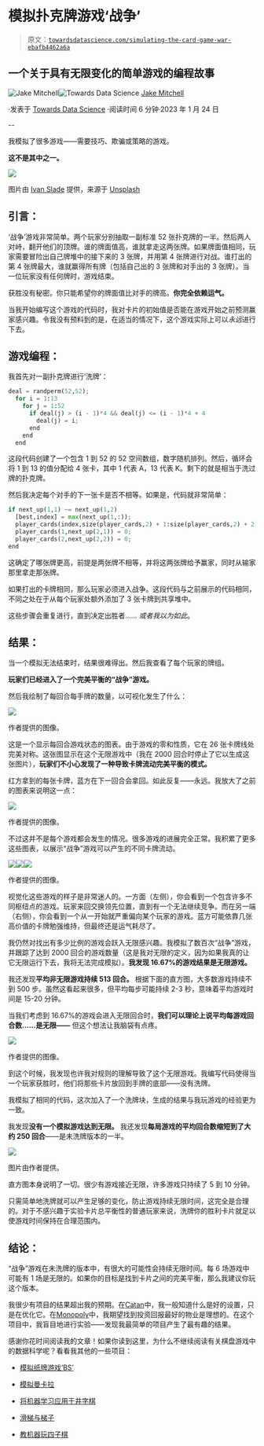 # 模拟扑克牌游戏‘战争’

> 原文：[`towardsdatascience.com/simulating-the-card-game-war-ebafb4462a6a`](https://towardsdatascience.com/simulating-the-card-game-war-ebafb4462a6a)

## 一个关于具有无限变化的简单游戏的编程故事

[](https://medium.com/@Jake_Mitchell?source=post_page-----ebafb4462a6a--------------------------------)![Jake Mitchell](https://medium.com/@Jake_Mitchell?source=post_page-----ebafb4462a6a--------------------------------)[](https://towardsdatascience.com/?source=post_page-----ebafb4462a6a--------------------------------)![Towards Data Science](https://towardsdatascience.com/?source=post_page-----ebafb4462a6a--------------------------------) [Jake Mitchell](https://medium.com/@Jake_Mitchell?source=post_page-----ebafb4462a6a--------------------------------)

·发表于 [Towards Data Science](https://towardsdatascience.com/?source=post_page-----ebafb4462a6a--------------------------------) ·阅读时间 6 分钟·2023 年 1 月 24 日

--

我模拟了很多游戏——需要技巧、欺骗或策略的游戏。

**这不是其中之一。**

![](img/d27d824ad8b753bec0bbb0a08df402b8.png)

图片由 [Ivan Slade](https://unsplash.com/@flowinteractive?utm_source=medium&utm_medium=referral) 提供，来源于 [Unsplash](https://unsplash.com/?utm_source=medium&utm_medium=referral)

## 引言：

‘战争’游戏非常简单。两个玩家分别抽取一副标准 52 张扑克牌的一半。然后两人对峙，翻开他们的顶牌。谁的牌面值高，谁就拿走这两张牌。如果牌面值相同，玩家需要冒险出自己牌堆中的接下来的 3 张牌，并用第 4 张牌进行对战。谁打出的第 4 张牌最大，谁就赢得所有牌（包括自己出的 3 张牌和对手出的 3 张牌）。当一位玩家没有任何牌时，游戏结束。

获胜没有秘密。你只能希望你的牌面值比对手的牌高。**你完全依赖运气。**

当我开始编写这个游戏的代码时，我对卡片的初始值是否能在游戏开始之前预测赢家感兴趣。令我没有预料到的是，在适当的情况下，这个游戏实际上可以*永远*进行下去。

## **游戏编程：**

我首先对一副扑克牌进行‘洗牌’：

```py
deal = randperm(52,52);
  for i = 1:13
    for j = 1:52
      if deal(j) > (i - 1)*4 && deal(j) <= (i - 1)*4 + 4
        deal(j) = i;
      end
    end
  end
```

这段代码创建了一个包含 1 到 52 的 52 空间数组，数字随机排列。然后，循环会将 1 到 13 的值分配给 4 张卡，其中 1 代表 A，13 代表 K。剩下的就是相当于洗过牌的扑克牌。

然后我决定每个对手的下一张卡是否不相等。如果是，代码就非常简单：

```py
if next_up(1,1) ~= next_up(1,2)
  [best,index] = max(next_up(1,:));
  player_cards(index,size(player_cards,2) + 1:size(player_cards,2) + 2) = next_up(1,:);
  player_cards(1,next_up(2,1)) = 0;
  player_cards(2,next_up(2,2)) = 0;
end
```

这确定了哪张牌更高，前提是两张牌不相等，并将这两张牌给予赢家，同时从输家那里拿走那张牌。

如果打出的卡牌相同，那么玩家必须进入战争。这段代码与之前展示的代码相同，不同之处在于从每个玩家处额外添加了 3 张卡牌到共享堆中。

这些步骤会重复进行，直到决定出胜者…… *或者我以为如此*。

## 结果：

当一个模拟无法结束时，结果很难得出。然后我查看了每个玩家的牌组。

**玩家们已经进入了一个完美平衡的“战争”游戏。**

然后我绘制了每回合每手牌的数量，以可视化发生了什么：

![](img/cf1caa20b39253446b4a37c542dd1423.png)

作者提供的图像。

这是一个显示每回合游戏状态的图表。由于游戏的零和性质，它在 26 张卡牌线处完美对称。这张图显示在这个无限游戏中（我在 2000 回合时停止了它以生成这张图片），**玩家们不小心发现了一种导致卡牌流动完美平衡的模式。**

红方拿到的每张卡牌，蓝方在下一回合会拿回。如此反复——永远。我放大了之前的图表来说明这一点：

![](img/3edf020bf4e2dbdbea3ca75daba8ccee.png)

作者提供的图像。

不过这并不是每个游戏都会发生的情况。很多游戏的进展完全正常。我积累了更多这些图表，以展示“战争”游戏可以产生的不同卡牌流动。

![](img/1ddf15adb551a1c1990f65e5c4709097.png)![](img/28d3d1a545124474bcaf44680ba79377.png)![](img/9a4b03df1ddd20601d13878a2a49cb5b.png)

作者提供的图像。

视觉化这些游戏的样子是非常迷人的。一方面（左侧），你会看到一个包含许多不同枢纽点的游戏。玩家来回交换领先位置，直到有一个无法继续竞争。而在另一端（右侧），你会看到一个从一开始就严重偏向某个玩家的游戏。蓝方可能依靠几张高价值的卡牌勉强维持，但最终还是运气耗尽了。

我仍然对找出有多少比例的游戏会跃入无限感兴趣。我模拟了数百次“战争”游戏，并跟踪了达到 2000 回合的游戏数量（这是我对无限的定义，因为如果我真的让它无限运行下去，我将无法完成模拟）。**我发现 16.67%的游戏结果是无限游戏。**

我还发现**平均非无限游戏持续 513 回合。** 根据下面的直方图，大多数游戏持续不到 500 步。虽然这看起来很多，但平均每步可能持续 2-3 秒，意味着平均游戏时间是 15-20 分钟。

当我们考虑到 16.67%的游戏会进入无限回合时，**我们可以理论上说平均每游戏回合数……是无限——** 但这个想法让我脑袋有点疼。

![](img/3452e40fd51e4ce13fd311f8504b5655.png)

作者提供的图像。

到这个时候，我发现也许我对规则的理解导致了这个无限游戏。我编写代码使得当一个玩家获胜时，他们将那些卡片放回到手牌的底部——没有洗牌。

我模拟了相同的代码，这次加入了一个洗牌块，生成的结果与我玩游戏的经验更为一致。

我发现**没有一个模拟游戏达到无限。** 我还发现**每局游戏的平均回合数缩短到了大约 250 回合**——是未洗牌版本的一半。

![](img/e66450a6474fe4f3d1ee82ce5ca8a1e4.png)

图片由作者提供。

直方图本身说明了一切。很少有游戏接近无限，许多游戏只持续了 5 到 10 分钟。

只需简单地洗牌就可以产生足够的变化，防止游戏持续无限时间，这完全是合理的。对于不感兴趣于实验卡片总平衡性的普通玩家来说，洗牌你的胜利卡片就足以使游戏时间保持在合理范围内。

## 结论：

“战争”游戏在未洗牌的版本中，有很大的可能性会持续无限时间。每 6 场游戏中可能有 1 场是无限的。如果你的目标是找到卡片之间的完美平衡，那么我建议你玩这个版本。

我很少有项目的结果超出我的预期。在[Catan](https://medium.com/codex/the-best-and-worst-catan-board-setups-989df4ba550a)中，我一般知道什么是好的设置，只是在优化它。在[Monopoly](https://medium.com/towards-data-science/a-data-driven-tactics-simulation-for-monopoly-864e7cffe508)中，我期望找到投资回报最好的物业是理想的。在这个项目中，我盲目地进行实验——发现我最简单的项目产生了最有趣的结果。

感谢你花时间阅读我的文章！如果你读到这里，为什么不继续阅读有关棋盘游戏中的数据科学呢？看看我其他的一些项目：

+   [模拟纸牌游戏‘BS’](https://medium.com/codex/simulating-the-card-game-bs-to-find-the-optimal-setup-82541bacf628)

+   [模拟曼卡拉](https://medium.com/towards-data-science/simulating-mancala-what-happens-when-i-push-this-game-to-its-limits-28d9c0a58616)

+   [将机器学习应用于井字棋](https://medium.com/towards-data-science/applying-machine-learning-to-tic-tac-toe-47d954671c73)

+   [滑梯与梯子](https://medium.com/towards-data-science/the-surprisingly-interesting-mathematics-within-chutes-and-ladders-40f931c18489)

+   [教机器玩四子棋](https://medium.com/towards-data-science/i-taught-a-machine-how-to-play-connect-4-df261da4e23f)
